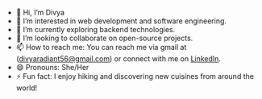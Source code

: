 - 👋 Hi, I’m Divya
- 👀 I’m interested in web development and software engineering.
- 🌱 I’m currently exploring backend technologies.
- 💞️ I’m looking to collaborate on open-source projects.
- 📫 How to reach me: You can reach me via gmail at (divyaradiant56@gmail.com) or connect with me on [LinkedIn](https://www.linkedin.com/in/divya-reddy-455481270/).
- 😄 Pronouns: She/Her
- ⚡ Fun fact: I enjoy hiking and discovering new cuisines from around the world!

<!---
Divyareddy8/Divyareddy8 is a ✨ special ✨ repository because its `README.md` (this file) appears on your GitHub profile.
You can click the Preview link to take a look at your changes.
--->
